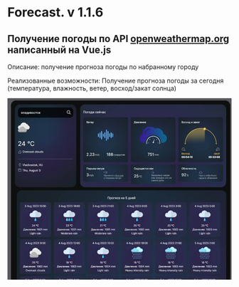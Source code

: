 # Forecast. v 1.1.6

## Получение погоды по API [openweathermap.org](https://openweathermap.org/) написанный на Vue.js

Описание: получение прогноза погоды по набранному городу

Реализованные возможности:
Получение прогноза погоды за сегодня (температура, влажность, ветер, восход/закат солнца)


![img](./screen.jpg)

